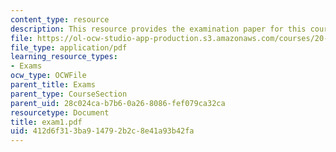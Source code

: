 ```yaml
---
content_type: resource
description: This resource provides the examination paper for this course.
file: https://ol-ocw-studio-app-production.s3.amazonaws.com/courses/20-462j-molecular-principles-of-biomaterials-spring-2006/412d6f313ba914792b2c8e41a93b42fa_exam1.pdf
file_type: application/pdf
learning_resource_types:
- Exams
ocw_type: OCWFile
parent_title: Exams
parent_type: CourseSection
parent_uid: 28c024ca-b7b6-0a26-8086-fef079ca32ca
resourcetype: Document
title: exam1.pdf
uid: 412d6f31-3ba9-1479-2b2c-8e41a93b42fa
---
```

